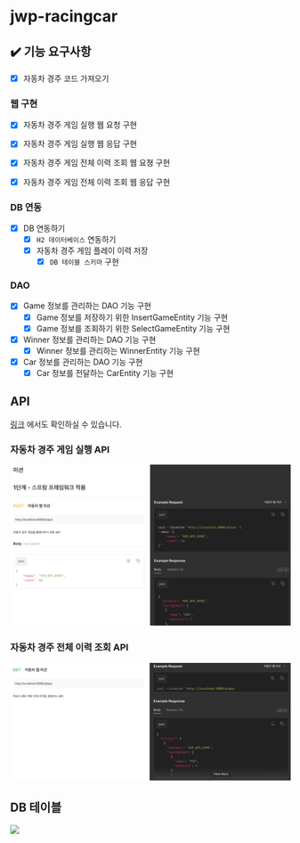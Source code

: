# jwp-racingcar

## ✔️ 기능 요구사항

- [x] 자동차 경주 코드 가져오기

### 웹 구현

- [x] 자동차 경주 게임 실행 웹 요청 구현
- [x] 자동차 경주 게임 실행 웹 응답 구현
- [x] 자동차 경주 게임 전체 이력 조회 웹 요쳥 구현
- [x] 자동차 경주 게임 전체 이력 조회 웹 응답 구현


### DB 연동

- [x] DB 연동하기
  - [x] `H2 데이터베이스` 연동하기
  - [x] 자동차 경주 게임 플레이 이력 저장
    - [x] `DB 테이블 스키마` 구현 
      
### DAO

- [x] Game 정보를 관리하는 DAO 기능 구현
  - [x] Game 정보를 저장하기 위한 InsertGameEntity 기능 구현
  - [x] Game 정보를 조회하기 위한 SelectGameEntity 기능 구현
- [x] Winner 정보를 관리하는 DAO 기능 구현
  - [x] Winner 정보를 관리하는 WinnerEntity 기능 구현
- [x] Car 정보를 관리하는 DAO 기능 구현
  - [x] Car 정보를 전달하는 CarEntity 기능 구현

## API

[링크](https://documenter.getpostman.com/view/19879275/2s93XvVQA1)
에서도 확인하실 수 있습니다.

### 자동차 경주 게임 실행 API

![](./docs/api-post.png)

### 자동차 경주 전체 이력 조회 API

![](./docs/api-get.png)

## DB 테이블

![](./docs/table.png)
